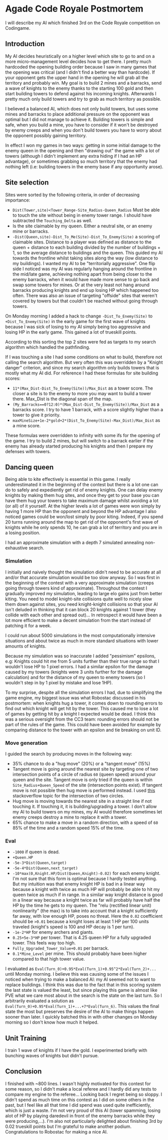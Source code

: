 # Agade Code Royale Postmortem

I will describe my AI which finished 3rd on the Code Royale competition on Codingame.

## Introduction

My AI decides heuristically on a higher level which site to go to and on a more micro-management level decides how to get there. I pretty much hardcoded the opening building order because I saw in many games that the opening was critical (and I didn't find a better way than hardcode). If your opponent gets the upper hand in the opening he will grab all the territory and probably win. My goal is to build 2 mines and a barracks, send a wave of knights to the enemy thanks to the starting 100 gold and then start building towers to defend against his incoming knights. Afterwards I pretty much only build towers and try to grab as much territory as possible.

I believed a balanced AI, which does not only build towers, but uses some mines and barracks to place additional pressure on the opponent was optimal but I did not manage to achieve it. Building towers is simple and safe, when you build a mine, you have to consider if it won't be destroyed by enemy creeps and when you don't build towers you have to worry about the opponent possibly gaining territory.

In effect I won my games in two ways: getting in some initial damage to the enemy queen in the opening and then "drawing out" the game with a lot of towers (although I didn't implement any extra hiding if I had an HP advantage), or sometimes grabbing so much territory that the enemy had nothing left (i.e: building towers in the enemy base if any opportunity arose).

## Site selection

Sites were sorted by the following criteria, in order of decreasing importance:
* `Dist(Tower,site)<Tower_Range-Site_Radius-Queen_Radius` Must be able to touch the site without being in enemy tower range. I should have subtracted the `Touching_Delta` as well.
* Is the site claimable by my queen. Either a neutral site, or an enemy mine or barracks.
* `-Dist(Queen,site)-Dist_To_Me(Site)-Dist_To_Enemy(Site)` a scoring of claimable sites. Distance to a player was defined as distance to the queen + distance to each building divided by the number of buildings + 1, so the average distance to buildings and the queen. This guided my AI towards the frontline whilst taking sites along the way (low distance to my buildings). I wanted my AI to be "territorially aggressive". One flip side I noticed was my AI was regularly hanging around the frontline in the mid/late game, achieving nothing apart from being closer to the enemy barracks, when it would have made more sense to go back and swap some towers for mines. Or at the very least not hang around barracks producing knights and end up losing HP which happened too often. There was also an issue of targeting "offside" sites that weren't covered by towers but that couldn't be reached without going through towers.

On Monday morning I added a hack to change `-Dist_To_Enemy(Site)` to `+Dist_To_Enemy(Site)` in the early game for the first wave of knights because I was sick of losing to my AI simply being too aggressive and losing HP in the early game. This gained a lot of trueskill points.

According to this sorting the top 2 sites were fed as targets to my search algorithm which handled the pathfinding. 

If I was touching a site I had some conditions on what to build, therefore not calling the search algorithm. But very often this was overridden by a "Knight danger" criterion, and since my search algorithm only builds towers that is mostly what my AI did. For reference I had these formulas for site building scores:
* `11*(Max_Dist-Dist_To_Enemy(Site))/Max_Dist` as a tower score. The closer a site is to the enemy to more you may want to build a tower there. Max_Dist is the diagonal span of the map.
* `(My_Barracks==0?12:0)*(Max_Dist-Dist_To_Enemy(Site))/Max_Dist` as a barracks score. I try to have 1 barrack, with a score slightly higher than a tower to give it priority.
* `maxMineSize+1e-2*gold+2*(Dist_To_Enemy(Site)-Max_Dist)/Max_Dist` as a mine score.

These formulas were overridden to infinity with some ifs for the opening of the game. I try to build 2 mines, but will switch to a barrack earlier if the enemy has already started producing his knights and then I prepare my defenses with towers.

## Dancing queen

Being able to kite effectively is essential in this game. I really underestimated it in the beginning of the contest but there is a lot one can do to safely and expediently get rid of enemy knights. One can delay enemy knights by making them hug sites, and once they get to your base you can have them hug your towers to take maximum damage whilst avoiding a lot (or all) of it yourself.
At the higher levels a lot of games were won simply by having 1 more HP than the opponent and beyond the HP advantage I also noticed games could be won/lost simply by poor kiting. Indeed, if you spend 20 turns running around the map to get rid of the opponent's first wave of knights while he only spends 10, he can grab a lot of territory and you are in a losing position.

I had an approximate simulation with a depth 7 simulated annealing non-exhaustive search.

### Simulation

I initially and naively thought the simulation didn't need to be accurate at all and/or that accurate simulation would be too slow anyway. So I was first in the beginning of the contest with a very approximate simulation (creeps going through towers kind of approximate). Throughout the contest I gradually improved my simulation, leading to large elo gains just from better kiting. You need to model knight-site collisions quite well to nicely slow them down against sites, you need knight-knight collisions so that your AI isn't deluded in thinking that it can block 20 knights against 1 tower (they collide with each other and spread out)... In retrospect it would have been a lot more efficient to make a decent simulation from the start instead of patching it for a week.

I could run about 5000 simulations in the most computationally intensive situations and about twice as much in more standard situations with lower amounts of knights.

Because my simulation was so inaccurate I added "pessimism" epsilons, e.g: Knights could hit me from 5 units further than their true range so that I wouldn't lose HP to 1 pixel errors. I had a similar epsilon for the damage caused by my towers (knights were 3 units further for the damage calculation) and for the distance of my queen to enemy towers (so I wouldn't step in by 1 pixel by mistake and lose 1HP).

To my surprise, despite all the simulation errors I had, due to simplifying the game engine, my biggest issue was what Robostac discussed in his postmortem: when knights hug a tower, it comes down to rounding errors to find out which knight will get hit by the tower. This caused me to lose a lot of games by getting hit by a knight I expected would be dead. I think this was a serious oversight from the CC3 team: rounding errors should not be part of the rules of the game. This could have been avoided for example by comparing distance to the tower with an epsilon and tie breaking on unit ID.

### Move generation

I guided the search by producing moves in the following way:
* 35% chance to do a "hug move" (20%) or a "tangent move" (15%)
* Tangent move is going around the nearest site by targeting one of two intersection points of a circle of radius `60` (queen speed) around your queen and the site. Tangent move is only tried if the queen is within `Site_Radius+Queen_Speed` of the site (intersection points exist). If tangent move is not possible then hug move is performed instead. I used [this](https://stackoverflow.com/questions/3349125/circle-circle-intersection-points) stackoverflow topic for the intersection of two circles.
* Hug move is moving towards the nearest site in a straight line if not touching it. If touching it, it is building/upgrading a tower. I don't allow my AI to build towers on my mines, my AI would therefore sometimes let enemy creeps destroy a mine to replace it with a tower.
* 65% chance to make a move in a random direction, with a speed of `60` 85% of the time and a random speed 15% of the time.

### Eval
* `-1000` if queen is dead.
* `+Queen.HP`
* `-5e-3*Dist(Queen,target)`
* `-5e-4*Dist(Queen,next_target)`
* `-10*max(0,Knight.HP/Dist(Queen,Knight)-0.02)` for each enemy knight. I'm not sure that this form is optimal because I hardly tested anything. But my intuition was that enemy knight HP is bad in a linear way because a knight with twice as much HP will probably be able to hit my queen twice as much if in range. In a similar way knight distance is good in a linear way because a knight twice as far will probably have half the HP by the time he gets to my queen. The "relu (rectified linear unit) nonlinearity" (the max) is to take into account that a knight sufficiently far away, with low enough HP, poses no threat. Here the `0.02` coefficient should be `>0.01` because a knight loses at least 1 HP per 100 units traveled (knight's speed is 100 and HP decay is 1 per turn).
* `-1e-2*HP` for enemy archers and giants.
* `0.25+5e-3*HP` per tower. That is 4.25 queen HP for a fully upgraded tower. This feels way too high.
* `Fully_Upgraded_Tower_Value+0.01` per barrack.
* `0.1*Mine_Level` per mine. This should probably have been higher compared to that high tower value.

I evaluated as `Eval(Turn_0)+0.95*Eval(Turn_1)+0.95^2*Eval(Turn_2)+...` until Monday morning. I believe this was causing some of the issues I noticed when trying to make a balanced AI: my AI seemed not to want to replace buildings. I think this was due to the fact that in this scoring system the last state is valued the least, but since playing this game is almost like PVE what we care most about in the search is the state on the last turn. So I arbitrarily evaluated a solution as `Eval(Turn_0)+0.95*Eval(Turn_1)+...+7*Eval(Turn_6)`. This values the final state the most but preserves the desire of the AI to make things happen sooner than later. I quickly batched this in with other changes on Monday morning so I don't know how much it helped.

## Unit Training

I train 1 wave of knights if I have the gold. I experimented briefly with bunching waves of knights but didn't pursue.

## Conclusion

I finished with ~800 lines. I wasn't highly motivated for this contest for some reason, so I didn't make a local referee and I hardly did any tests to compare my engine to the referee... Looking back I regret being so sloppy. I didn't spend as much time on this contest as I did on some others in the past, but I feel like all that time I did spend was used quite inefficiently, which is just a waste. I'm not very proud of this AI (tower spamming, losing alot of HP by playing daredevil in front of the enemy barracks while they were producing,...). I'm also not particularly delighted about finishing 3rd by 0.02 trueskill points but I'm grateful to make another podium. Congratulations to Robostac for making a nice AI.
